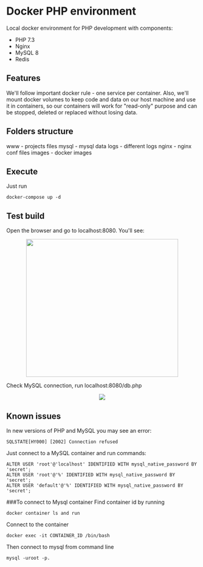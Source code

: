 # Docker PHP environment

Local docker environment for PHP development with components:

* PHP 7.3
* Nginx
* MySQL 8
* Redis

## Features
We'll follow important docker rule - one service per container.  Also, we'll mount docker volumes to keep code and data on our host machine and use it in containers, so our containers will work for "read-only" purpose and can be stopped, deleted or replaced without losing data.



## Folders structure
www - projects files
mysql - mysql data
logs - different logs
nginx -  nginx conf files
images - docker images

## Execute
Just run
```
docker-compose up -d
``` 

## Test build
Open the browser and go to localhost:8080. You'll see:
<p align="center">
  <img width="400" height="363" src="https://codingwar.com/sites/default/files/images/docker_phpinfo.png">
</p>

Check MySQL connection, run localhost:8080/db.php

<p align="center">
  <img src="https://codingwar.com/sites/default/files/images/docker_mysql.png">
</p>


## Known issues

In new versions of PHP and MySQL you may see an error:
```
SQLSTATE[HY000] [2002] Connection refused
```

Just connect to a MySQL container and run commands:
```
ALTER USER 'root'@'localhost' IDENTIFIED WITH mysql_native_password BY 'secret';
ALTER USER 'root'@'%' IDENTIFIED WITH mysql_native_password BY 'secret';
ALTER USER 'default'@'%' IDENTIFIED WITH mysql_native_password BY 'secret';
```

###To connect to Mysql container
Find container id by running 
```
docker container ls and run
``` 
Connect to the container
```
docker exec -it CONTAINER_ID /bin/bash 
```
Then connect to mysql from command line  
```
mysql -uroot -p.
```